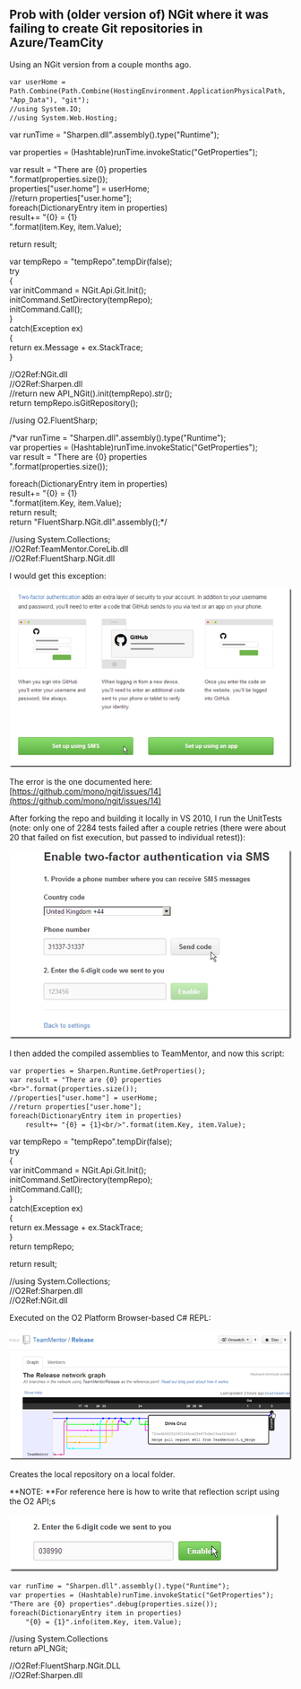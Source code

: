 ## Prob with (older version of) NGit where it was failing to create Git repositories in Azure/TeamCity

Using an NGit version from a couple months ago.  

    
    var userHome = Path.Combine(Path.Combine(HostingEnvironment.ApplicationPhysicalPath, "App_Data"), "git");  
    //using System.IO;  
    //using System.Web.Hosting;

var runTime = "Sharpen.dll".assembly().type("Runtime");

var properties = (Hashtable)runTime.invokeStatic("GetProperties");

var result = "There are {0} properties <br>".format(properties.size());  
properties["user.home"] = userHome;  
//return properties["user.home"];  
foreach(DictionaryEntry item in properties)  
result+= "{0} = {1}<br/>".format(item.Key, item.Value);

return result;

var tempRepo = "tempRepo".tempDir(false);  
try  
{  
var initCommand = NGit.Api.Git.Init();  
initCommand.SetDirectory(tempRepo);   
initCommand.Call();  
}  
catch(Exception ex)  
{  
return ex.Message + ex.StackTrace;  
}

//O2Ref:NGit.dll  
//O2Ref:Sharpen.dll  
//return new API_NGit().init(tempRepo).str();  
return tempRepo.isGitRepository();

  
//using O2.FluentSharp;

/*var runTime = "Sharpen.dll".assembly().type("Runtime");  
var properties = (Hashtable)runTime.invokeStatic("GetProperties");  
var result = "There are {0} properties <br>".format(properties.size());  
  
foreach(DictionaryEntry item in properties)  
result+= "{0} = {1}<br/>".format(item.Key, item.Value);  
return result;  
return "FluentSharp.NGit.dll".assembly();*/

//using System.Collections;  
//O2Ref:TeamMentor.CoreLib.dll  
//O2Ref:FluentSharp.NGit.dll  


I would get this exception:

  
[![image](images/image_thumb_25255B2_25255D1.png)](http://lh3.ggpht.com/-5kO6Co31nyA/USBAdnT4pmI/AAAAAAAAJow/zS1yGaFbk2I/s1600-h/image%25255B8%25255D.png)

The error is the one documented here: [https://github.com/mono/ngit/issues/14](https://github.com/mono/ngit/issues/14)

After forking the repo and building it locally in VS 2010, I run the UnitTests (note: only one of 2284 tests failed after a couple retries (there were about 20 that failed on fist execution, but passed to individual retest)):

[![image](images/image_thumb_25255B3_25255D1.png)](http://lh4.ggpht.com/-wkTJbOCtG50/USBAe-Vg0jI/AAAAAAAAJpA/-WBx4FtUKVs/s1600-h/image%25255B11%25255D.png)

I then added the compiled assemblies to TeamMentor, and now this script:  

    
    var properties = Sharpen.Runtime.GetProperties();  
    var result = "There are {0} properties <br>".format(properties.size());  
    //properties["user.home"] = userHome;  
    //return properties["user.home"];  
    foreach(DictionaryEntry item in properties)  
        result+= "{0} = {1}<br/>".format(item.Key, item.Value);

  
var tempRepo = "tempRepo".tempDir(false);  
try  
{  
var initCommand = NGit.Api.Git.Init();  
initCommand.SetDirectory(tempRepo);   
initCommand.Call();  
}  
catch(Exception ex)  
{  
return ex.Message + ex.StackTrace;  
}  
return tempRepo;

return result;

  
//using System.Collections;  
//O2Ref:Sharpen.dll  
//O2Ref:NGit.dll  
  
 Executed on the O2 Platform Browser-based C# REPL:

[![image](images/image_thumb1.png)](http://lh6.ggpht.com/-0nhqD7m6tY4/USBAgPGlgfI/AAAAAAAAJpQ/xuHeCs-dY7Y/s1600-h/image%25255B2%25255D.png)

Creates the local repository on a local folder.

**NOTE: **For reference here is how to write that reflection script using the O2 API;s

[![image](images/image_thumb_25255B4_25255D1.png)](http://lh6.ggpht.com/-Bo2C5cQTHGY/USBSV9IqOFI/AAAAAAAAJrc/y4MuvPr2NEg/s1600-h/image%25255B14%25255D.png)

  

    
    var runTime = "Sharpen.dll".assembly().type("Runtime");  
    var properties = (Hashtable)runTime.invokeStatic("GetProperties");  
    "There are {0} properties".debug(properties.size());  
    foreach(DictionaryEntry item in properties)  
        "{0} = {1}".info(item.Key, item.Value);

//using System.Collections  
return aPI_NGit;

//O2Ref:FluentSharp.NGit.DLL  
//O2Ref:Sharpen.dll  

